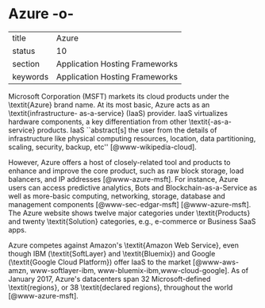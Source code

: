 # Azure -o-


|          |                                |
| -------- | ------------------------------ |
| title    | Azure                          | 
| status   | 10                             |
| section  | Application Hosting Frameworks |
| keywords | Application Hosting Frameworks |



Microsoft Corporation (MSFT) markets its cloud products under the
\textit{Azure} brand name. At its most basic, Azure acts as an
\textit{infrastructure- as-a-service} (IaaS) provider.  IaaS virtualizes
hardware components, a key differentiation from other \textit{-as-a-service}
products. IaaS ``abstract[s] the user from the details of
infrastructure like physical computing resources, location, data
partitioning, scaling, security, backup,
etc'' [@www-wikipedia-cloud].

However, Azure offers a host of closely-related tool and products to
enhance and improve the core product, such as raw block storage, load
balancers, and IP addresses [@www-azure-msft]. For instance, Azure
users can access predictive analytics, Bots and
Blockchain-as-a-Service as well as more-basic computing, networking,
storage, database and management
components [@www-sec-edgar-msft] [@www-azure-msft].  The Azure
website shows twelve major categories under \textit{Products} and twenty
\textit{Solution} categories, e.g., e-commerce or Business SaaS apps.

Azure competes against Amazon's \textit{Amazon Web Service}, even though IBM
(\textit{SoftLayer} and \textit{Bluemix}) and Google (\textit{Google Cloud Platform})
offer IaaS to the market [@www-aws-amzn, www-softlayer-ibm,
  www-bluemix-ibm,www-cloud-google].  As of January 2017, Azure's
datacenters span 32 Microsoft-defined \textit{regions}, or 38 \textit{declared
regions}, throughout the world [@www-azure-msft].



